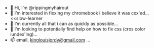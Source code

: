- 👋 Hi, I’m @rippingmyhairout
- 👀 I’m interested in fixxing my chromebook i believe it was cxx'ed... <<slow-learner
- 🌱 I’m currently all that i can as quickly as possible...
- 💞️ I’m looking to potentially find help on how to fix css (cros color iundex'ing)...
- 📫 email, kinglouisjordy@gmail.com ...

<!---
rippingmyhairout/rippingmyhairout is a ✨ special ✨ repository because its `README.md` (this file) appears on your GitHub profile.
You can click the Preview link to take a look at your changes.
--->
